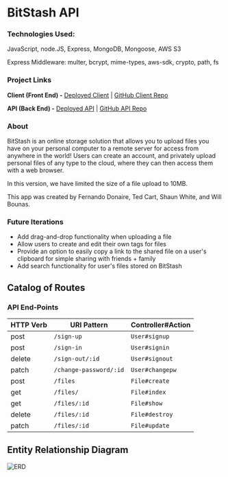 # BitStash API

### Technologies Used:
JavaScript, node.JS, Express, MongoDB, Mongoose, AWS S3

Express Middleware: multer, bcrypt, mime-types, aws-sdk, crypto, path, fs


### Project Links
**Client (Front End) -**
[Deployed Client](https://wbounas.github.io/bitstash-client)
| [GitHub Client Repo](https://github.com/wbounas/bitstash-client)

**API (Back End) -**
[Deployed API](https://wb-bitstash-bucket.herokuapp.com)
| [GitHub API Repo](https://github.com/wbounas/bitstash-api)

### About
BitStash is an online storage solution that allows you to upload files you have on your personal computer to a remote
server for access from anywhere in the world! Users can create an account, and privately upload personal files of any type
to the cloud, where they can then access them with a web browser.

In this version, we have limited the size of a file upload to 10MB.

This app was created by Fernando Donaire, Ted Cart, Shaun White, and Will Bounas.

### Future Iterations
- Add drag-and-drop functionality when uploading a file
- Allow users to create and edit their own tags for files
- Provide an option to easily copy a link to the shared file on a user's clipboard for simple sharing with friends + family
- Add search functionality for user's files stored on BitStash

## Catalog of Routes

### **API End-Points**

| HTTP Verb | URI Pattern         | Controller#Action |
|--------|------------------------|-------------------|
| post   | `/sign-up`             | `User#signup`    |
| post   | `/sign-in`             | `User#signin`    |
| delete | `/sign-out/:id`        | `User#signout`   |
| patch  | `/change-password/:id` | `User#changepw`  |
| post   | `/files`         | `File#create`  |
| get    | `/files/`        | `File#index` |
| get    | `/files/:id`     | `File#show` |
| delete | `/files/:id`     | `File#destroy` |
| patch  | `/files/:id`     | `File#update` |


## Entity Relationship Diagram

![ERD](planning/BitStash_ERD.png)
